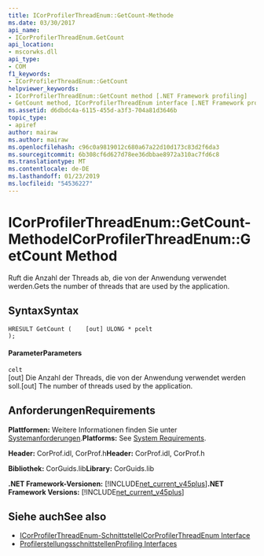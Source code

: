 ```yaml
---
title: ICorProfilerThreadEnum::GetCount-Methode
ms.date: 03/30/2017
api_name:
- ICorProfilerThreadEnum.GetCount
api_location:
- mscorwks.dll
api_type:
- COM
f1_keywords:
- ICorProfilerThreadEnum::GetCount
helpviewer_keywords:
- ICorProfilerThreadEnum::GetCount method [.NET Framework profiling]
- GetCount method, ICorProfilerThreadEnum interface [.NET Framework profiling]
ms.assetid: d6dbdc4a-6115-455d-a3f3-704a81d3646b
topic_type:
- apiref
author: mairaw
ms.author: mairaw
ms.openlocfilehash: c96c0a9819012c680a67a22d10d173c83d2f6da3
ms.sourcegitcommit: 6b308cf6d627d78ee36dbbae8972a310ac7fd6c8
ms.translationtype: MT
ms.contentlocale: de-DE
ms.lasthandoff: 01/23/2019
ms.locfileid: "54536227"
---
```

# <a name="icorprofilerthreadenumgetcount-method"></a><span data-ttu-id="9d62a-102">ICorProfilerThreadEnum::GetCount-Methode</span><span class="sxs-lookup"><span data-stu-id="9d62a-102">ICorProfilerThreadEnum::GetCount Method</span></span>
<span data-ttu-id="9d62a-103">Ruft die Anzahl der Threads ab, die von der Anwendung verwendet werden.</span><span class="sxs-lookup"><span data-stu-id="9d62a-103">Gets the number of threads that are used by the application.</span></span>  
  
## <a name="syntax"></a><span data-ttu-id="9d62a-104">Syntax</span><span class="sxs-lookup"><span data-stu-id="9d62a-104">Syntax</span></span>  
  
```  
HRESULT GetCount (    [out] ULONG * pcelt  
);  
```  
  
#### <a name="parameters"></a><span data-ttu-id="9d62a-105">Parameter</span><span class="sxs-lookup"><span data-stu-id="9d62a-105">Parameters</span></span>  
 `celt`  
 <span data-ttu-id="9d62a-106">[out] Die Anzahl der Threads, die von der Anwendung verwendet werden soll.</span><span class="sxs-lookup"><span data-stu-id="9d62a-106">[out] The number of threads used by the application.</span></span>  
  
## <a name="requirements"></a><span data-ttu-id="9d62a-107">Anforderungen</span><span class="sxs-lookup"><span data-stu-id="9d62a-107">Requirements</span></span>  
 <span data-ttu-id="9d62a-108">**Plattformen:** Weitere Informationen finden Sie unter [Systemanforderungen](../../../../docs/framework/get-started/system-requirements.md).</span><span class="sxs-lookup"><span data-stu-id="9d62a-108">**Platforms:** See [System Requirements](../../../../docs/framework/get-started/system-requirements.md).</span></span>  
  
 <span data-ttu-id="9d62a-109">**Header:** CorProf.idl, CorProf.h</span><span class="sxs-lookup"><span data-stu-id="9d62a-109">**Header:** CorProf.idl, CorProf.h</span></span>  
  
 <span data-ttu-id="9d62a-110">**Bibliothek:** CorGuids.lib</span><span class="sxs-lookup"><span data-stu-id="9d62a-110">**Library:** CorGuids.lib</span></span>  
  
 <span data-ttu-id="9d62a-111">**.NET Framework-Versionen:** [!INCLUDE[net_current_v45plus](../../../../includes/net-current-v45plus-md.md)]</span><span class="sxs-lookup"><span data-stu-id="9d62a-111">**.NET Framework Versions:** [!INCLUDE[net_current_v45plus](../../../../includes/net-current-v45plus-md.md)]</span></span>  
  
## <a name="see-also"></a><span data-ttu-id="9d62a-112">Siehe auch</span><span class="sxs-lookup"><span data-stu-id="9d62a-112">See also</span></span>
- [<span data-ttu-id="9d62a-113">ICorProfilerThreadEnum-Schnittstelle</span><span class="sxs-lookup"><span data-stu-id="9d62a-113">ICorProfilerThreadEnum Interface</span></span>](../../../../docs/framework/unmanaged-api/profiling/icorprofilerthreadenum-interface.md)
- [<span data-ttu-id="9d62a-114">Profilerstellungsschnittstellen</span><span class="sxs-lookup"><span data-stu-id="9d62a-114">Profiling Interfaces</span></span>](../../../../docs/framework/unmanaged-api/profiling/profiling-interfaces.md)

